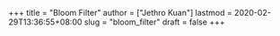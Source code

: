 +++
title = "Bloom Filter"
author = ["Jethro Kuan"]
lastmod = 2020-02-29T13:36:55+08:00
slug = "bloom_filter"
draft = false
+++
